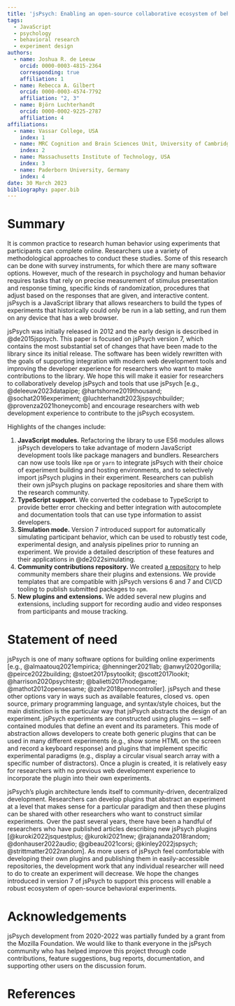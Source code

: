 ```yaml
---
title: 'jsPsych: Enabling an open-source collaborative ecosystem of behavioral experiments'
tags:
  - JavaScript
  - psychology
  - behavioral research
  - experiment design
authors:
  - name: Joshua R. de Leeuw
    orcid: 0000-0003-4815-2364
    corresponding: true
    affiliation: 1
  - name: Rebecca A. Gilbert
    orcid: 0000-0003-4574-7792
    affiliation: "2, 3"
  - name: Björn Luchterhandt
    orcid: 0000-0002-9225-2787
    affiliation: 4
affiliations:
  - name: Vassar College, USA
    index: 1
  - name: MRC Cognition and Brain Sciences Unit, University of Cambridge, UK
    index: 2
  - name: Massachusetts Institute of Technology, USA
    index: 3
  - name: Paderborn University, Germany
    index: 4
date: 30 March 2023
bibliography: paper.bib
---
```


# Summary

It is common practice to research human behavior using experiments that participants can complete online. Researchers use a variety of methodological approaches to conduct these studies. Some of this research can be done with survey instruments, for which there are many software options. However, much of the research in psychology and human behavior requires tasks that rely on precise measurement of stimulus presentation and response timing, specific kinds of randomization, procedures that adjust based on the responses that are given, and interactive content. jsPsych is a JavaScript library that allows researchers to build the types of experiments that historically could only be run in a lab setting, and run them on any device that has a web browser.

jsPsych was initially released in 2012 and the early design is described in @de2015jspsych. This paper is focused on jsPsych version 7, which contains the most substantial set of changes that have been made to the library since its initial release. The software has been widely rewritten with the goals of supporting integration with modern web development tools and improving the developer experience for researchers who want to make contributions to the library. We hope this will make it easier for researchers to collaboratively develop jsPsych and tools that use jsPsych [e.g., @deleeuw2023datapipe; @hartshorne2019thousand; @sochat2016experiment; @luchterhandt2023jspsychbuilder; @provenza2021honeycomb] and encourage researchers with web development experience to contribute to the jsPsych ecosystem.

Highlights of the changes include:

1. **JavaScript modules.** Refactoring the library to use ES6 modules allows jsPsych developers to take advantage of modern JavaScript development tools like package managers and bundlers. Researchers can now use tools like `npm` or `yarn` to integrate jsPsych with their choice of experiment building and hosting environments, and to selectively import jsPsych plugins in their experiment. Researchers can publish their own jsPsych plugins on package repositories and share them with the research community.
2. **TypeScript support.** We converted the codebase to TypeScript to provide better error checking and better integration with autocomplete and documentation tools that can use type information to assist developers.
3. **Simulation mode.** Version 7 introduced support for automatically simulating participant behavior, which can be used to robustly test code, experimental design, and analysis pipelines prior to running an experiment. We provide a detailed description of these features and their applications in @de2022simulating.
4. **Community contributions repository.** We created [a repository](https://github.com/jspsych/jspsych-contrib) to help community members share their plugins and extensions. We provide templates that are compatible with jsPsych versions 6 and 7 and CI/CD tooling to publish submitted packages to `npm`. 
5. **New plugins and extensions.** We added several new plugins and extensions, including support for recording audio and video responses from participants and mouse tracking.

# Statement of need

jsPsych is one of many software options for building online experiments [e.g., @almaatouq2021empirica; @henninger2021lab; @anwyl2020gorilla; @peirce2022building; @stoet2017psytoolkit; @scott2017lookit; @harrison2020psychtestr; @balietti2017nodegame; @mathot2012opensesame; @zehr2018penncontroller]. jsPsych and these other options vary in ways such as available features, closed vs. open source, primary programming language, and syntax/style choices, but the main distinction is the particular way that jsPsych abstracts the design of an experiment. jsPsych experiments are constructed using plugins — self-contained modules that define an event and its parameters. This mode of abstraction allows developers to create both generic plugins that can be used in many different experiments (e.g., show some HTML on the screen and record a keyboard response) and plugins that implement specific experimental paradigms  (e.g., display a circular visual search array with a specific number of distractors). Once a plugin is created, it is relatively easy for researchers with no previous web development experience to incorporate the plugin into their own experiments.

jsPsych’s plugin architecture lends itself to community-driven, decentralized development. Researchers can develop plugins that abstract an experiment at a level that makes sense for a particular paradigm and then these plugins can be shared with other researchers who want to construct similar experiments. Over the past several years, there have been a handful of researchers who have published articles describing new jsPsych plugins [@kuroki2022jsquestplus; @kuroki2021new; @rajananda2018random; @donhauser2022audio; @gibeau2021corsi; @kinley2022jspsych; @strittmatter2022random]. As more users of jsPsych feel comfortable with developing their own plugins and publishing them in easily-accessible repositories, the development work that any individual researcher will need to do to create an experiment will decrease. We hope the changes introduced in version 7 of jsPsych to support this process will enable a robust ecosystem of open-source behavioral experiments.

# Acknowledgements

jsPsych development from 2020-2022 was partially funded by a grant from the Mozilla Foundation. We would like to thank everyone in the jsPsych community who has helped improve this project through code contributions, feature suggestions, bug reports, documentation, and supporting other users on the discussion forum.

# References